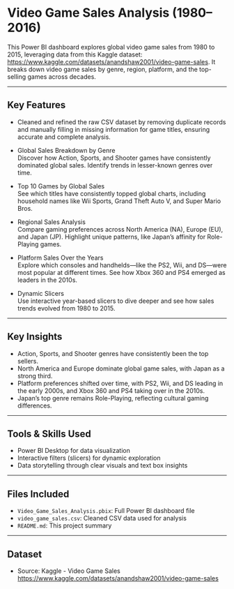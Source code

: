 # Video Game Sales Analysis (1980–2016)

This Power BI dashboard explores global video game sales from 1980 to 2015, leveraging data from this Kaggle dataset: https://www.kaggle.com/datasets/anandshaw2001/video-game-sales. It breaks down video game sales by genre, region, platform, and the top-selling games across decades.

---

## Key Features
- Cleaned and refined the raw CSV dataset by removing duplicate records and manually filling in missing information for game titles, ensuring accurate and complete analysis.
  
- Global Sales Breakdown by Genre  
  Discover how Action, Sports, and Shooter games have consistently dominated global sales. Identify trends in lesser-known genres over time.

- Top 10 Games by Global Sales  
  See which titles have consistently topped global charts, including household names like Wii Sports, Grand Theft Auto V, and Super Mario Bros.

- Regional Sales Analysis  
  Compare gaming preferences across North America (NA), Europe (EU), and Japan (JP). Highlight unique patterns, like Japan’s affinity for Role-Playing games.

- Platform Sales Over the Years  
  Explore which consoles and handhelds—like the PS2, Wii, and DS—were most popular at different times. See how Xbox 360 and PS4 emerged as leaders in the 2010s.

- Dynamic Slicers  
  Use interactive year-based slicers to dive deeper and see how sales trends evolved from 1980 to 2015.

---

## Key Insights

- Action, Sports, and Shooter genres have consistently been the top sellers.  
- North America and Europe dominate global game sales, with Japan as a strong third.  
- Platform preferences shifted over time, with PS2, Wii, and DS leading in the early 2000s, and Xbox 360 and PS4 taking over in the 2010s.  
- Japan’s top genre remains Role-Playing, reflecting cultural gaming differences.

---

## Tools & Skills Used

- Power BI Desktop for data visualization   
- Interactive filters (slicers) for dynamic exploration  
- Data storytelling through clear visuals and text box insights

---

## Files Included

- `Video_Game_Sales_Analysis.pbix`: Full Power BI dashboard file  
- `video_game_sales.csv`: Cleaned CSV data used for analysis  
- `README.md`: This project summary

---

## Dataset

- Source: Kaggle - Video Game Sales  
  https://www.kaggle.com/datasets/anandshaw2001/video-game-sales

